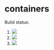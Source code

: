 # containers

Build status:

1. [![](https://github.com/nmpatterson22/Week-08/workflows/tests-fibonacci/badge.svg)](https://github.com/mikeizbicki/containers/actions?query=workflow%3Atests-fibonacci)
1. [![](https://github.com/nmpatterson22/Week-08/workflows/tests-fibonacci/badge.svg)](https://github.com/nmpatterson22/Week-08/actions?query=workflow%3Atests-fibonacci)
1. [![](https://github.com/nmpatterson22/Week-08/workflows/tests-range/badge.svg)](https://github.com/nmpatterson22/week-08/actions?query=workflow%3Atests-range)
